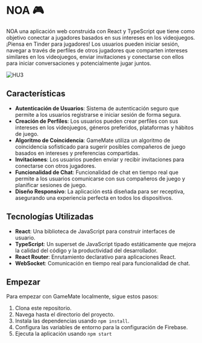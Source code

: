 # NOA 🎮

NOA una aplicación web construida con React y TypeScript que tiene como objetivo conectar a jugadores basados en sus intereses en los videojuegos. ¡Piensa en Tinder para jugadores! Los usuarios pueden iniciar sesión, navegar a través de perfiles de otros jugadores que comparten intereses similares en los videojuegos, enviar invitaciones y conectarse con ellos para iniciar conversaciones y potencialmente jugar juntos.

![HU3](https://github.com/No-Country/s14-09-ft-node-react/assets/117502571/ad8047dc-fb27-436e-b4f8-bb1cf0d5833e)

## Características

- **Autenticación de Usuarios**: Sistema de autenticación seguro que permite a los usuarios registrarse e iniciar sesión de forma segura.
- **Creación de Perfiles**: Los usuarios pueden crear perfiles con sus intereses en los videojuegos, géneros preferidos, plataformas y hábitos de juego.
- **Algoritmo de Coincidencia**: GameMate utiliza un algoritmo de coincidencia sofisticado para sugerir posibles compañeros de juego basados en intereses y preferencias compartidas.
- **Invitaciones**: Los usuarios pueden enviar y recibir invitaciones para conectarse con otros jugadores.
- **Funcionalidad de Chat**: Funcionalidad de chat en tiempo real que permite a los usuarios comunicarse con sus compañeros de juego y planificar sesiones de juego.
- **Diseño Responsivo**: La aplicación está diseñada para ser receptiva, asegurando una experiencia perfecta en todos los dispositivos.

## Tecnologías Utilizadas

- **React**: Una biblioteca de JavaScript para construir interfaces de usuario.
- **TypeScript**: Un superset de JavaScript tipado estáticamente que mejora la calidad del código y la productividad del desarrollador.
- **React Router**: Enrutamiento declarativo para aplicaciones React.
- **WebSocket**: Comunicación en tiempo real para funcionalidad de chat.

## Empezar

Para empezar con GameMate localmente, sigue estos pasos:

1. Clona este repositorio.
2. Navega hasta el directorio del proyecto.
3. Instala las dependencias usando `npm install`.
4. Configura las variables de entorno para la configuración de Firebase.
5. Ejecuta la aplicación usando `npm start`
